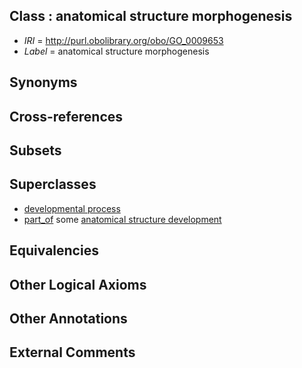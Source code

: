 
## Class : anatomical structure morphogenesis

 * *IRI* = http://purl.obolibrary.org/obo/GO_0009653
 * *Label* = anatomical structure morphogenesis

## Synonyms


## Cross-references


## Subsets


## Superclasses

 * [developmental process](../../GO/02/GO_0032502.md)
 * [part_of](../../BFO/50/BFO_0000050.md) some [anatomical structure development](../../GO/56/GO_0048856.md)

## Equivalencies


## Other Logical Axioms


## Other Annotations


## External Comments

